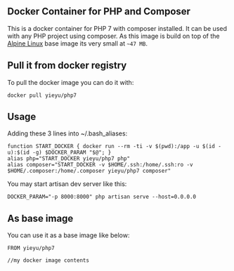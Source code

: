 ## Docker Container for PHP and Composer

This is a docker container for PHP 7 with composer installed. It can be used with
any PHP project using composer. As this image is build on top of the
[Alpine Linux](http://www.alpinelinux.org/) base image its very small at `~47 MB`.

## Pull it from docker registry

To pull the docker image you can do it with:

```
docker pull yieyu/php7
```

## Usage

Adding these 3 lines into ~/.bash_aliases:
```
function START_DOCKER { docker run --rm -ti -v $(pwd):/app -u $(id -u):$(id -g) $DOCKER_PARAM "$@"; }
alias php="START_DOCKER yieyu/php7 php"
alias composer="START_DOCKER -v $HOME/.ssh:/home/.ssh:ro -v $HOME/.composer:/home/.composer yieyu/php7 composer"
```

You may start artisan dev server like this:
```
DOCKER_PARAM="-p 8000:8000" php artisan serve --host=0.0.0.0
```

## As base image

You can use it as a base image like below:

```
FROM yieyu/php7

//my docker image contents
```
